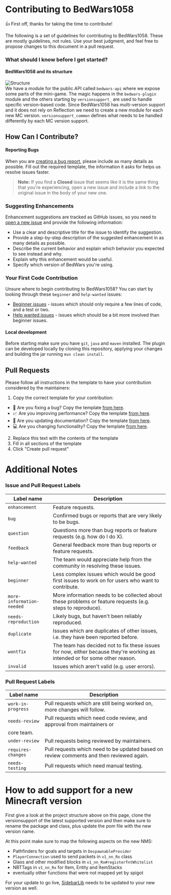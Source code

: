 # Contributing to BedWars1058

👍 First off, thanks for taking the time to contribute!

The following is a set of guidelines for contributing to BedWars1058.
These are mostly guidelines, not rules. Use your best judgment, and feel free
to propose changes to this document in a pull request.

### What should I know before I get started?

#### BedWars1058 and its structure

![Structure](.github/assets/contributing/structure.png)  
We have a module for the public API called `bedwars-api` where we expose
some parts of the mini-game. The magic happens in the `bedwars-plugin`
module and the others starting by `versionsupport_` are used to handle specific
version-based code. Since BedWars1058 has multi-version support and it does not
rely on Reflection we need to create a new module for each new MC version.
`versionsupport_common` defines what needs to be handled differently
by each MC version support.

## How Can I Contribute?

#### Reporting Bugs

When you are [creating a bug report](https://github.com/andrei1058/BedWars1058/issues/new), please include as many
details as possible.
Fill out the required template, the information it asks for helps us resolve issues faster.

> **Note:** If you find a **Closed** issue that seems like it is the same thing that you're experiencing, open a new
> issue and include a link to the original issue in the body of your new one.

### Suggesting Enhancements

Enhancement suggestions are tracked as GitHub issues, so you need to
[open a new issue](https://github.com/andrei1058/BedWars1058/issues/new)
and provide the following information:

- Use a clear and descriptive title for the issue to identify the suggestion.
- Provide a step-by-step description of the suggested enhancement in as many details as possible.
- Describe the current behavior and explain which behavior you expected to see instead and why.
- Explain why this enhancement would be useful.
- Specify which version of BedWars you're using.

### Your First Code Contribution

Unsure where to begin contributing to BedWars1058?
You can start by looking through these `beginner` and `help-wanted` issues:

- [Beginner issues](beginner) - issues which should only require a few lines of code, and a test or two.
- [Help wanted issues](help-wanted) - issues which should be a bit more involved than beginner issues.

#### Local development

Before starting make sure you have `git`, `java` and `maven` installed.
The plugin can be developed locally by cloning this repository, applying your
changes and building the jar running `mvn clean install`.

## Pull Requests

Please follow all instructions in the template to have your contribution
considered by the maintainers:

1. Copy the correct template for your contribution:

- 🐛 Are you fixing a bug? Copy the template [from here](.github/templates/contributing/bug_fix.md).
- 📈 Are you improving performance? Copy the
  template [from here](.github/templates/contributing/performance_improvement.md).
- 📝 Are you updating documentation? Copy the template [from here](.github/templates/contributing/documentation.md).
- 💻 Are you changing functionality? Copy the template [from here](.github/templates/contributing/feature_change.md).

2. Replace this text with the contents of the template
3. Fill in all sections of the template
4. Click "Create pull request"

# Additional Notes

### Issue and Pull Request Labels

| Label name                | Description                                                                                                                |  
|---------------------------|----------------------------------------------------------------------------------------------------------------------------|
| `enhancement`             | Feature requests.                                                                                                          |
| `bug`                     | Confirmed bugs or reports that are very likely to be bugs.                                                                 |
| `question`                | Questions more than bug reports or feature requests (e.g. how do I do X).                                                  |
| `feedback`                | General feedback more than bug reports or feature requests.                                                                |
| `help-wanted`             | The team would appreciate help from the community in resolving these issues.                                               |
| `beginner`                | Less complex issues which would be good first issues to work on for users who want to contribute.                          |
| `more-information-needed` | More information needs to be collected about these problems or feature requests (e.g. steps to reproduce).                 |
| `needs-reproduction`      | Likely bugs, but haven't been reliably reproduced.                                                                         |
| `duplicate`               | Issues which are duplicates of other issues, i.e. they have been reported before.                                          |
| `wontfix`                 | The team has decided not to fix these issues for now, either because they're working as intended or for some other reason. |
| `invalid`                 | Issues which aren't valid (e.g. user errors).                                                                              |

### Pull Request Labels

| Label name         | Description                                                                              
|--------------------|------------------------------------------------------------------------------------------|
| `work-in-progress` | Pull requests which are still being worked on, more changes will follow.                 |
| `needs-review`     | Pull requests which need code review, and approval from maintainers or                   
 core team.         |
| `under-review`     | Pull requests being reviewed by maintainers.                                             |
| `requires-changes` | Pull requests which need to be updated based on review comments and then reviewed again. |
| `needs-testing`    | Pull requests which need manual testing.                                                 |

# How to add support for a new Minecraft version

First give a look at the project structure above on this page, clone the versionsupport of
the latest supported version and then make sure to rename the package and class, plus update
the pom file with the new version name.

At this point make sure to map the following aspects on the new NMS:

- Pathfinders for goals and targets in `DespawnableProvider`
- `PlayerConnection` used to send packets in `v1_nn_Rx` class
- Glass and other modified blocks in `v1_nn_Rx#registerTntWhitelist`
- NBTTags in `v1_nn_Rx` for Item, Entity and ItemStacks
- eventually other functions that were not mapped yet by spigot

For your update to go live, [SidebarLib](https://github.com/andrei1058/SidebarLib) needs to be updated to your new
version as well.
